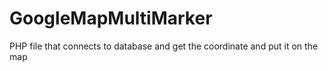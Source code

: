 # GoogleMapMultiMarker
PHP file that connects to database and get the coordinate and put it on the map
